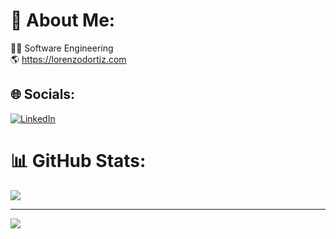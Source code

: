# 💫 About Me:
👨‍💻 Software Engineering
<br>
🌎 https://lorenzodortiz.com 
<br>
## 🌐 Socials:
[![LinkedIn](https://img.shields.io/badge/LinkedIn-%230077B5.svg?logo=linkedin&logoColor=white)](https://linkedin.com/in/lorenzodortiz) 
# 📊 GitHub Stats:
![](https://github-readme-stats.vercel.app/api/top-langs/?username=lorenzodortiz&theme=merko&hide_border=false&include_all_commits=true&count_private=true&layout=compact)

---
[![](https://visitcount.itsvg.in/api?id=lorenzodortiz&icon=2&color=0)](https://visitcount.itsvg.in)


